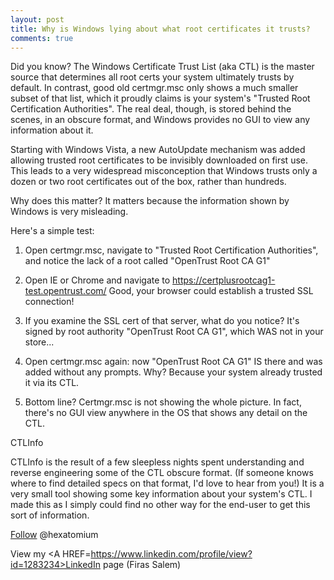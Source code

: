 ```yaml
---
layout: post
title: Why is Windows lying about what root certificates it trusts?
comments: true
---
```


Did you know? The Windows Certificate Trust List (aka CTL) is the master source that determines all root certs your system ultimately trusts by default. In contrast, good old certmgr.msc only shows a much smaller subset of that list, which it proudly claims is your system's "Trusted Root Certification Authorities". The real deal, though, is stored behind the scenes, in an obscure format, and Windows provides no GUI to view any information about it.

Starting with Windows Vista, a new AutoUpdate mechanism was added allowing trusted root certificates to be invisibly downloaded on first use. This leads to a very widespread misconception that Windows trusts only a dozen or two root 
certificates out of the box, rather than hundreds.

Why does this matter? It matters because the information shown by Windows is very misleading. 

Here's a simple test:

 1. Open certmgr.msc, navigate to "Trusted Root Certification Authorities",  
    and notice the lack of a root called "OpenTrust Root CA G1" 
     
 2. Open IE or Chrome and navigate to https://certplusrootcag1-test.opentrust.com/ 
    Good, your browser could establish a trusted SSL connection!

 3. If you examine the SSL cert of that server, what do you notice?
    It's signed by root authority "OpenTrust Root CA G1", which WAS not in your store... 

 4. Open certmgr.msc again: now "OpenTrust Root CA G1" IS there and was added without any prompts. 
    Why? Because your system already trusted it via its CTL. 

 5. Bottom line? Certmgr.msc is not showing the whole picture. 
    In fact, there's no GUI view anywhere in the OS that shows any detail on the CTL. 
  

CTLInfo

CTLInfo is the result of a few sleepless nights spent understanding and reverse engineering 
some of the CTL obscure format. (If someone knows where to find detailed specs on that format, 
I'd love to hear from you!) It is a very small tool showing some key information about your 
system's CTL. I made this as I simply could find no other way for the end-user to get this sort of information.



<!-- <a href="http://twitter.com/share" class="twitter-share-button" 
data-url="http://hexatomium.github.io/2015/06/26/ms-very-quietly-adds-18-new-trusted-root-certs/" data-text="MS quietly pushes 17 root certificates"  data-count="horizontal">Tweet</a>
<script type="text/javascript" src="http://platform.twitter.com/widgets.js"></script>  -->

<A href=https://twitter.com/hexatomium>Follow</A> @hexatomium

View my <A HREF=https://www.linkedin.com/profile/view?id=1283234>LinkedIn</A> page (Firas Salem)
